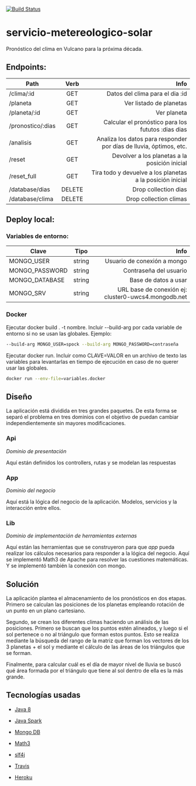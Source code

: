 [![Build Status](https://travis-ci.com/Thargelion/servicio-metereologico-solar.svg?branch=master)](https://travis-ci.com/Thargelion/servicio-metereologico-solar)
# servicio-metereologico-solar
Pronóstico del clima en Vulcano para la próxima década.

## Endpoints:

| Path        | Verb          | Info      |
| ------------- |:-------------:| ---------:|
| /clima/:id | GET | Datos del clima para el dia :id|
| /planeta | GET      |   Ver listado de planetas |
| /planeta/:id | GET | Ver planeta |
| /pronostico/:dias | GET | Calcular el pronóstico para los fututos :dias dias |
| /analisis | GET | Analiza los datos para responder por días de lluvia, óptimos, etc. |
| /reset | GET | Devolver a los planetas a la posición inicial |
| /reset_full | GET | Tira todo y devuelve a los planetas a la posición inicial |
| /database/dias | DELETE | Drop collection dias |
| /database/clima | DELETE | Drop collection  climas |

## Deploy local:

### Variables de entorno:

| Clave        | Tipo          | Info      |
| ------------- |:-------------:| ---------:|
| MONGO_USER | string | Usuario de conexión a mongo |
| MONGO_PASSWORD | string      |   Contraseña del usuario |
| MONGO_DATABASE | string | Base de datos a usar |
| MONGO_SRV | string | URL base de conexión ej: cluster0-uwcs4.mongodb.net |

### Docker

Ejecutar docker build . -t nombre. Incluir --build-arg por cada variable de entorno si no se usan las globales. Ejemplo:
```bash
--build-arg MONGO_USER=spock --build-arg MONGO_PASSWORD=contraseña
```

Ejecutar docker run. Incluir como CLAVE=VALOR en un archivo de texto las variables para levantarlas en tiempo de ejecución en caso de no querer usar las globales.

```bash
docker run --env-file=variables.docker
```

## Diseño

La aplicación está dividida en tres grandes paquetes. De esta forma se separó el problema en tres dominios con el objetivo de puedan cambiar independientemente sin mayores modificaciones.

### Api
_Dominio de presentación_

Aquí están definidos los controllers, rutas y se modelan las respuestas

### App
_Dominio del negocio_

Aquí está la lógica del negocio de la aplicación. Modelos, servicios y la interacción entre ellos.

### Lib
_Dominio de implementación de herramientas externas_

Aquí están las herramientas que se construyeron para que *app* pueda realizar los cálculos necesarios para responder a la lógica del negocio. Aquí se implementó Math3 de Apache para resolver las cuestiones matemáticas. Y se implementó también la conexión con mongo.

## Solución

La aplicación plantea el almacenamiento de los pronósticos en dos etapas. Primero se calculan las posiciones de los planetas empleando rotación de un punto en un plano cartesiano.

Segundo, se crean los diferentes climas haciendo un análisis de las posiciones. Primero se buscan que los puntos estén alineados, y luego si el sol pertenece o no al triángulo que forman estos puntos. Esto se realiza mediante la búsqueda del rango de la matriz que forman los vectores de los 3 planetas + el sol y mediante el cálculo de las áreas de los triángulos que se forman.

Finalmente, para calcular cuál es el día de mayor nivel de lluvia se buscó qué área formada por el triángulo que tiene al sol dentro de ella es la más grande.

## Tecnologías usadas

- [Java 8](https://www.java.com/es/download/faq/java8.xml)

- [Java Spark](http://sparkjava.com/)

- [Mongo DB](https://www.mongodb.com/)

- [Math3](https://commons.apache.org/proper/commons-math/)

- [slf4j](https://www.slf4j.org/)

- [Travis](https://travis-ci.com/)

- [Heroku](https://www.heroku.com)